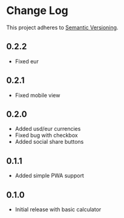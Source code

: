 # Change Log
This project adheres to [Semantic Versioning](http://semver.org/).

## 0.2.2
* Fixed eur

## 0.2.1
* Fixed mobile view

## 0.2.0
* Added usd/eur currencies
* Fixed bug with checkbox
* Added social share buttons

## 0.1.1
* Added simple PWA support

## 0.1.0
* Initial release with basic calculator
